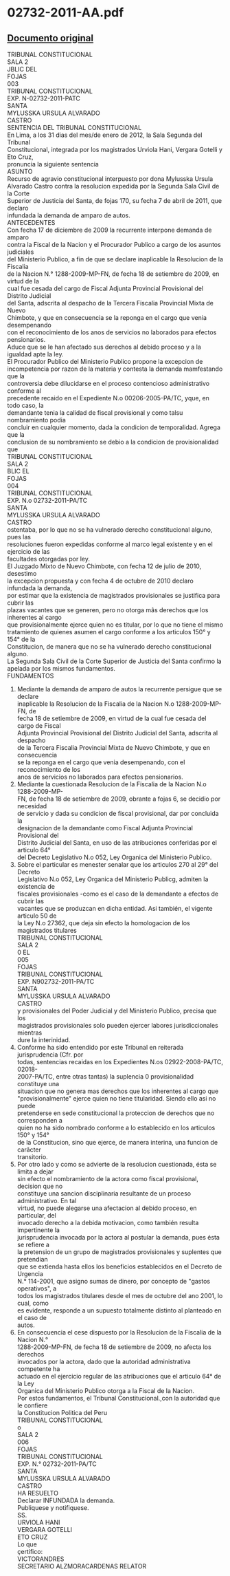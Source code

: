 
02732-2011-AA.pdf
=================
  
[Documento original](https://tc.gob.pe/jurisprudencia/2012/02732-2011-AA.pdf)  
---  
TRIBUNAL CONSTITUCIONAL  
SALA 2  
JBLIC DEL  
FOJAS  
003  
TRIBUNAL CONSTITUCIONAL  
EXP. N-02732-2011-PATC  
SANTA  
MYLUSSKA URSULA ALVARADO  
CASTRO  
SENTENCIA DEL TRIBUNAL CONSTITUCIONAL  
En Lima, a los 31 dias del mes/de enero de 2012, la Sala Segunda del Tribunal  
Constitucional, integrada por los magistrados Urviola Hani, Vergara Gotelli y Eto Cruz,  
pronuncia la siguiente sentencia  
ASUNTO  
Recurso de agravio constitucional interpuesto por dona Mylusska Ursula  
Alvarado Castro contra la resolucion expedida por la Segunda Sala Civil de la Corte  
Superior de Justicia del Santa, de fojas 170, su fecha 7 de abril de 2011, que declaro  
infundada la demanda de amparo de autos.  
ANTECEDENTES  
Con fecha 17 de diciembre de 2009 la recurrente interpone demanda de amparo  
contra la Fiscal de la Nacion y el Procurador Publico a cargo de los asuntos judiciales  
del Ministerio Publico, a fin de que se declare inaplicable la Resolucion de la Fiscalia  
de la Nacion N.° 1288-2009-MP-FN, de fecha 18 de setiembre de 2009, en virtud de la  
cual fue cesada del cargo de Fiscal Adjunta Provincial Provisional del Distrito Judicial  
del Santa, adscrita al despacho de la Tercera Fiscalia Provincial Mixta de Nuevo  
Chimbote, y que en consecuencia se la reponga en el cargo que venia desempenando  
con el reconocimiento de los anos de servicios no laborados para efectos pensionarios.  
Aduce que se le han afectado sus derechos al debido proceso y a la igualdad apte la ley.  
El Procurador Publico del Ministerio Publico propone la excepcion de  
incompetencia por razon de la materia y contesta la demanda mamfestando que la  
controversia debe dilucidarse en el proceso contencioso administrativo conforme al  
precedente recaido en el Expediente N.o 00206-2005-PA/TC, yque, en todo caso, la  
demandante tenia la calidad de fiscal provisional y como talsu nombramiento podia  
concluir en cualquier momento, dada la condicion de temporalidad. Agrega que la  
conclusion de su nombramiento se debio a la condicion de provisionalidad que  
TRIBUNAL CONSTITUCIONAL  
SALA 2  
BLIC EL  
FOJAS  
004  
TRIBUNAL CONSTITUCIONAL  
EXP. N.o 02732-2011-PA/TC  
SANTA  
MYLUSSKA URSULA ALVARADO  
CASTRO  
ostentaba, por lo que no se ha vulnerado derecho constitucional alguno, pues las  
resoluciones fueron expedidas conforme al marco legal existente y en el ejercicio de las  
facultades otorgadas por ley.  
El Juzgado Mixto de Nuevo Chimbote, con fecha 12 de julio de 2010, desestimo  
la excepcion propuesta y con fecha 4 de octubre de 2010 declaro infundada la demanda,  
por estimar que la existencia de magistrados provisionales se justifica para cubrir las  
plazas vacantes que se generen, pero no otorga mâs derechos que los inherentes al cargo  
que provisionalmente ejerce quien no es titular, por lo que no tiene el mismo  
tratamiento de quienes asumen el cargo conforme a los articulos 150° y 154° de la  
Constitucion, de manera que no se ha vulnerado derecho constitucional alguno.  
La Segunda Sala Civil de la Corte Superior de Justicia del Santa confirmo la  
apelada por los mismos fundamentos.  
FUNDAMENTOS  
1. Mediante la demanda de amparo de autos la recurrente persigue que se declare  
inaplicable la Resolucion de la Fiscalia de la Nacion N.o 1288-2009-MP-FN, de  
fecha 18 de setiembre de 2009, en virtud de la cual fue cesada del cargo de Fiscal  
Adjunta Provincial Provisional del Distrito Judicial del Santa, adscrita al despacho  
de la Tercera Fiscalia Provincial Mixta de Nuevo Chimbote, y que en consecuencia  
se la reponga en el cargo que venia desempenando, con el reconocimiento de los  
anos de servicios no laborados para efectos pensionarios.  
2. Mediante la cuestionada Resolucion de la Fiscalia de la Nacion N.o 1288-2009-MP-  
FN, de fecha 18 de setiembre de 2009, obrante a fojas 6, se decidio por necesidad  
de servicio y dada su condicion de fiscal provisional, dar por concluida la  
designacion de la demandante como Fiscal Adjunta Provincial Provisional del  
Distrito Judicial del Santa, en uso de las atribuciones conferidas por el articulo 64°  
del Decreto Legislativo N.o 052, Ley Organica del Ministerio Publico.  
3. Sobre el particular es menester senalar que los articulos 270 al 29° del Decreto  
Legislativo N.o 052, Ley Organica del Ministerio Publicg, admiten la existencia de  
fiscales provisionales -como es el caso de la demandante a efectos de cubrir las  
vacantes que se produzcan en dicha entidad. Asi también, el vigente articulo 50 de  
la Ley N.o 27362, que deja sin efecto la homologacion de los magistrados titulares  
TRIBUNAL CONSTITUCIONAL  
SALA 2  
0 EL  
005  
FOJAS  
TRIBUNAL CONSTITUCIONAL  
EXP. N902732-2011-PA/TC  
SANTA  
MYLUSSKA URSULA ALVARADO  
CASTRO  
y provisionales del Poder Judicial y del Ministerio Publico, precisa que los  
magistrados provisionales solo pueden ejercer labores jurisdiccionales mientras  
dure la interinidad.  
4. Conforme ha sido entendido por este Tribunal en reiterada jurisprudencia (Cfr. por  
todas, sentencias recaidas en los Expedientes N.os 02922-2008-PA/TC, 02018-  
2007-PA/TC, entre otras tantas) la suplencia 0 provisionalidad constituye una  
situacion que no genera mas derechos que los inherentes al cargo que  
"provisionalmente" ejerce quien no tiene titularidad. Siendo ello asi no puede  
pretenderse en sede constitucional la proteccion de derechos que no corresponden a  
quien no ha sido nombrado conforme a lo establecido en los articulos 150° y 154°  
de la Constitucion, sino que ejerce, de manera interina, una funcion de carâcter  
transitorio.  
5. Por otro lado y como se advierte de la resolucion cuestionada, ésta se limita a dejar  
sin efecto el nombramiento de la actora como fiscal provisional, decision que no  
constituye una sancion disciplinaria resultante de un proceso administrativo. En tal  
virtud, no puede alegarse una afectacion al debido proceso, en particular, del  
invocado derecho a la debida motivacion, como también resulta impertinente la  
jurisprudencia invocada por la actora al postular la demanda, pues ésta se refiere a  
la pretension de un grupo de magistrados provisionales y suplentes que pretendian  
que se extienda hasta ellos los beneficios establecidos en el Decreto de Urgencia  
N.° 114-2001, que asigno sumas de dinero, por concepto de "gastos operativos", a  
todos los magistrados titulares desde el mes de octubre del ano 2001, lo cual, como  
es evidente, responde a un supuesto totalmente distinto al planteado en el caso de  
autos.  
6. En consecuencia el cese dispuesto por la Resolucion de la Fiscalia de la Nacion N.°  
1288-2009-MP-FN, de fecha 18 de setiembre de 2009, no afecta los derechos  
invocados por la actora, dado que la autoridad administrativa competente ha  
actuado en el ejercicio regular de las atribuciones que el articulo 64° de la Ley  
Organica del Ministerio Publico otorga a la Fiscal de la Nacion.  
Por estos fundamentos, el Tribunal Constitucional.,con la autoridad que le confiere  
la Constitucion Politica del Peru  
TRIBUNAL CONSTITUCIONAL  
o  
SALA 2  
006  
FOJAS  
TRIBUNAL CONSTITUCIONAL  
EXP. N.° 02732-2011-PA/TC  
SANTA  
MYLUSSKA URSULA ALVARADO  
CASTRO  
HA RESUELTO  
Declarar INFUNDADA la demanda.  
Publiquese y notifiquese.  
SS.  
URVIOLA HANI  
VERGARA GOTELLI  
ETO CRUZ  
Lo que  
çertifico:  
VICTORANDRES  
SECRETARIO ALZMORACARDENAS RELATOR